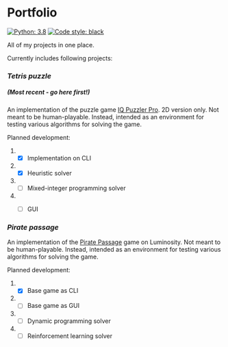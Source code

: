 # Portfolio
[![Python: 3.8](https://img.shields.io/badge/python-3.8-blue)](https://www.python.org/downloads/)
[![Code style: black](https://img.shields.io/badge/code%20style-black-000000.svg)](https://github.com/psf/black)

All of my projects in one place.

Currently includes following projects:

### _Tetris puzzle_
##### (Most recent - go here first!)
An implementation of the puzzle game [IQ Puzzler Pro](https://www.smartgames.eu/uk/one-player-games/iq-puzzler-pro). 2D version only.
Not meant to be human-playable. Instead, intended as an environment for testing various algorithms for solving the game.

Planned development:
1. - [X] Implementation on CLI
2. - [X] Heuristic solver
3. - [ ] Mixed-integer programming solver
4. - [ ] GUI


### _Pirate passage_
An implementation of the [Pirate Passage](https://www.lumosity.com/app/v4/games/pirate-passage) game on Luminosity.
Not meant to be human-playable. Instead, intended as an environment for testing various algorithms for solving the game.

Planned development:
1. - [X] Base game as CLI
2. - [ ] Base game as GUI
3. - [ ] Dynamic programming solver
4. - [ ] Reinforcement learning solver
